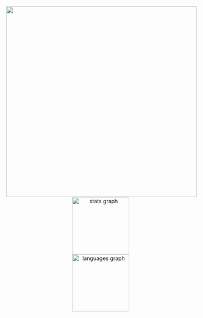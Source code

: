 <img align="right" height="500" src="https://i.imgur.com/bcADk2U.png"  />

###

<div align="center">
  <img src="https://github-readme-stats.vercel.app/api?username=mint-op&hide_title=false&hide_rank=false&show_icons=true&include_all_commits=true&count_private=true&disable_animations=false&theme=default&locale=en&hide_border=false" height="150" alt="stats graph" /> <br>
  <img src="https://github-readme-stats.vercel.app/api/top-langs?username=mint-op&locale=en&hide_title=false&layout=compact&card_width=320&langs_count=5&theme=dracula&hide_border=false" height="150" alt="languages graph"  />
</div>

###
